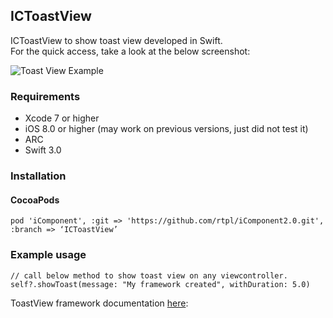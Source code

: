## ICToastView

ICToastView to show toast view developed in Swift.
<br/>For the quick access, take a look at the below screenshot:
<br/>

![Toast View Example](https://thumbs.gfycat.com/VillainousCraftyKudu-size_restricted.gif "Toast View Example")

### Requirements
 - Xcode 7 or higher
 - iOS 8.0 or higher (may work on previous versions, just did not test it)
 - ARC 
 - Swift 3.0

### Installation
#### CocoaPods
```
pod 'iComponent', :git => 'https://github.com/rtpl/iComponent2.0.git', :branch => ‘ICToastView’
```
### Example usage
```
// call below method to show toast view on any viewcontroller.
self?.showToast(message: "My framework created", withDuration: 5.0)
```

ToastView framework documentation [here](http://htmlpreview.github.io/?https://github.com/rtpl/iComponent2.0/blob/ICToastView/docs/index.html):
